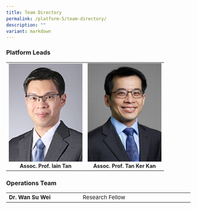 ```yaml
---
title: Team Directory
permalink: /platform-5/team-directory/
description: ""
variant: markdown
---
```

### Platform Leads
<table>
	<tbody>
		<tr>
			<td width="50%">
				<a href="/leaders/assoc-prof-iain-tan/">
					<img style="width:200px" src="/images/Leaders/assoc-prof-tan-bee-huat.png">
				</a>
				<div align="center"><b>Assoc. Prof. Iain Tan</b></div>
			</td>
			<td width="50%">
				<a href="/leaders/assoc-prof-tan-ker-kan/">
					<img style="width:200px" src="/images/Leaders/tan-ker-kan.png">
				</a>
				<div align="center"><b>Assoc. Prof. Tan Ker Kan</b></div>
		</td></tr>
	</tbody>
</table>

### Operations Team
<div align="center"><table cellspacing="0" border="0" style="font-size: 15px;">
	<colgroup>
	<col style="width: 200px;">
  <col style="width: 300px;">
	</colgroup>
	<tbody>
		<tr align="left">
			<td><b>Dr. Wan Su Wei</b></td>
			<td>Research Fellow</td>
		</tr>
	</tbody></table></div>
